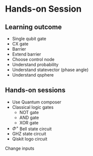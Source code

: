 # Hands-on Session

## Learning outcome

- Single qubit gate
- CX gate
- Barrier
- Extend barrier
- Choose control node
- Understand probability
- Understand statevector (phase angle)
- Understand qsphere

## Hands-on sessions
- Use Quantum composer
- Classical logic gates
    - NOT gate
    - AND gate
    - XOR gate
- $\Phi^+$ Bell state circuit
- GHZ state circuit
- Qiskit logo circuit

Change inputs


